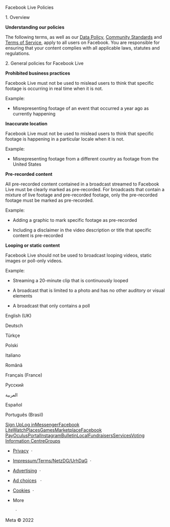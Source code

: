 Facebook Live Policies

1\. Overview

**Understanding our policies**

The following terms, as well as our [Data Policy](https://www.facebook.com/about/privacy/), [Community Standards](https://www.facebook.com/communitystandards/) and [Terms of Service](https://www.facebook.com/legal/terms), apply to all users on Facebook. You are responsible for ensuring that your content complies with all applicable laws, statutes and regulations.

2\. General policies for Facebook Live

**Prohibited business practices**

Facebook Live must not be used to mislead users to think that specific footage is occurring in real time when it is not.

Example:

* Misrepresenting footage of an event that occurred a year ago as currently happening

**Inaccurate location**

Facebook Live must not be used to mislead users to think that specific footage is happening in a particular locale when it is not.

Example:

* Misrepresenting footage from a different country as footage from the United States

**Pre-recorded content**

All pre-recorded content contained in a broadcast streamed to Facebook Live must be clearly marked as pre-recorded. For broadcasts that contain a mixture of live footage and pre-recorded footage, only the pre-recorded footage must be marked as pre-recorded.

Example:

* Adding a graphic to mark specific footage as pre-recorded

* Including a disclaimer in the video description or title that specific content is pre-recorded

**Looping or static content**

Facebook Live should not be used to broadcast looping videos, static images or poll-only videos.

Example:

* Streaming a 20-minute clip that is continuously looped

* A broadcast that is limited to a photo and has no other auditory or visual elements

* A broadcast that only contains a poll

English (UK)

Deutsch

Türkçe

Polski

Italiano

Română

Français (France)

Русский

العربية

Español

Português (Brasil)

[Sign Up](https://www.facebook.com/reg/)[Log in](https://www.facebook.com/login/)[Messenger](https://l.facebook.com/l.php?u=https%3A%2F%2Fmessenger.com%2F&h=AT2FcVVkEVru1oaHJtUqMyhRgoWR0oL8scLWCkDOe9WsGkYDYlPOk6Q9Xylf67FjNMN8LgEwSqdCC7lI7kuXfzY5tiKZXeXVIAyh8T72LSPhV51lus8ALKVD_1wjsj5485iulLZqr5UtGesaGiTJ1Q)[Facebook Lite](https://www.facebook.com/lite/)[Watch](https://en-gb.facebook.com/watch/)[Places](https://www.facebook.com/places/)[Games](https://www.facebook.com/games/)[Marketplace](https://www.facebook.com/marketplace/)[Facebook Pay](https://pay.facebook.com/)[Oculus](https://l.facebook.com/l.php?u=https%3A%2F%2Fwww.oculus.com%2F&h=AT2FcVVkEVru1oaHJtUqMyhRgoWR0oL8scLWCkDOe9WsGkYDYlPOk6Q9Xylf67FjNMN8LgEwSqdCC7lI7kuXfzY5tiKZXeXVIAyh8T72LSPhV51lus8ALKVD_1wjsj5485iulLZqr5UtGesaGiTJ1Q)[Portal](https://portal.facebook.com/)[Instagram](https://l.facebook.com/l.php?u=https%3A%2F%2Fwww.instagram.com%2F&h=AT2FcVVkEVru1oaHJtUqMyhRgoWR0oL8scLWCkDOe9WsGkYDYlPOk6Q9Xylf67FjNMN8LgEwSqdCC7lI7kuXfzY5tiKZXeXVIAyh8T72LSPhV51lus8ALKVD_1wjsj5485iulLZqr5UtGesaGiTJ1Q)[Bulletin](https://l.facebook.com/l.php?u=https%3A%2F%2Fwww.bulletin.com%2F&h=AT2FcVVkEVru1oaHJtUqMyhRgoWR0oL8scLWCkDOe9WsGkYDYlPOk6Q9Xylf67FjNMN8LgEwSqdCC7lI7kuXfzY5tiKZXeXVIAyh8T72LSPhV51lus8ALKVD_1wjsj5485iulLZqr5UtGesaGiTJ1Q)[Local](https://www.facebook.com/local/lists/245019872666104/)[Fundraisers](https://www.facebook.com/fundraisers/)[Services](https://www.facebook.com/biz/directory/)[Voting Information Centre](https://www.facebook.com/votinginformationcenter/?entry_point=c2l0ZQ%3D%3D)[Groups](https://www.facebook.com/groups/explore/)

* [Privacy](https://en-gb.facebook.com/privacy/explanation/)  ·
* [Impressum/Terms/NetzDG/UrhDaG](https://en-gb.facebook.com/terms?ref=pf)  ·
* [Advertising](https://en-gb.facebook.com/business/)  ·
* [Ad choices](https://en-gb.facebook.com/help/568137493302217)   ·
* [Cookies](https://en-gb.facebook.com/policies/cookies/)  ·
* More
    
      ·

Meta © 2022